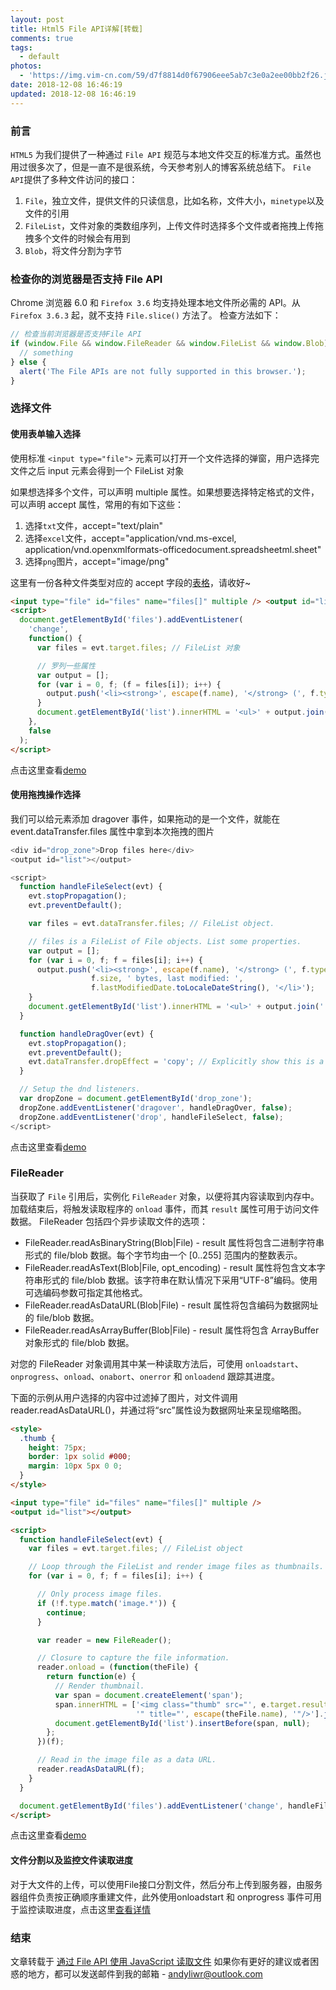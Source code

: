 ```yaml
---
layout: post
title: Html5 File API详解[转载]
comments: true
tags:
  - default
photos:
  - 'https://img.vim-cn.com/59/d7f8814d0f67906eee5ab7c3e0a2ee00bb2f26.jpg'
date: 2018-12-08 16:46:19
updated: 2018-12-08 16:46:19
---
```


### 前言

`HTML5` 为我们提供了一种通过 `File API` 规范与本地文件交互的标准方式。虽然也用过很多次了，但是一直不是很系统，今天参考别人的博客系统总结下。
`File API`提供了多种文件访问的接口：

1. `File`，独立文件，提供文件的只读信息，比如名称，文件大小，`minetype`以及文件的引用
2. `FileList`，文件对象的类数组序列，上传文件时选择多个文件或者拖拽上传拖拽多个文件的时候会有用到
3. `Blob`，将文件分割为字节

### 检查你的浏览器是否支持 File API

Chrome 浏览器 6.0 和 `Firefox 3.6` 均支持处理本地文件所必需的 API。从 `Firefox 3.6.3` 起，就不支持 `File.slice()` 方法了。
检查方法如下：

```js
// 检查当前浏览器是否支持File API
if (window.File && window.FileReader && window.FileList && window.Blob) {
  // something
} else {
  alert('The File APIs are not fully supported in this browser.');
}
```

### 选择文件

#### 使用表单输入选择

使用标准 `<input type="file">` 元素可以打开一个文件选择的弹窗，用户选择完文件之后 input 元素会得到一个 FileList 对象

如果想选择多个文件，可以声明 multiple 属性。如果想要选择特定格式的文件，可以声明 accept 属性，常用的有如下这些：

1. 选择`txt`文件，accept="text/plain"
2. 选择`excel`文件，accept="application/vnd.ms-excel, application/vnd.openxmlformats-officedocument.spreadsheetml.sheet"
3. 选择`png`图片，accept="image/png"

这里有一份各种文件类型对应的 accept 字段的[表格](https://fs.andylistudio.com/1544260274522.txt)，请收好~

```html index.html
<input type="file" id="files" name="files[]" multiple /> <output id="list"></output>
<script>
  document.getElementById('files').addEventListener(
    'change',
    function() {
      var files = evt.target.files; // FileList 对象

      // 罗列一些属性
      var output = [];
      for (var i = 0, f; (f = files[i]); i++) {
        output.push('<li><strong>', escape(f.name), '</strong> (', f.type || 'n/a', ') - ', f.size, ' bytes, last modified: ', f.lastModifiedDate.toLocaleDateString(), '</li>');
      }
      document.getElementById('list').innerHTML = '<ul>' + output.join('') + '</ul>';
    },
    false
  );
</script>
```

点击这里查看[demo](https://codepen.io/Andyliwr/pen/LMPMEQ)

#### 使用拖拽操作选择

我们可以给元素添加 dragover 事件，如果拖动的是一个文件，就能在 event.dataTransfer.files 属性中拿到本次拖拽的图片

```js index.html
<div id="drop_zone">Drop files here</div>
<output id="list"></output>

<script>
  function handleFileSelect(evt) {
    evt.stopPropagation();
    evt.preventDefault();

    var files = evt.dataTransfer.files; // FileList object.

    // files is a FileList of File objects. List some properties.
    var output = [];
    for (var i = 0, f; f = files[i]; i++) {
      output.push('<li><strong>', escape(f.name), '</strong> (', f.type || 'n/a', ') - ',
                  f.size, ' bytes, last modified: ',
                  f.lastModifiedDate.toLocaleDateString(), '</li>');
    }
    document.getElementById('list').innerHTML = '<ul>' + output.join('') + '</ul>';
  }

  function handleDragOver(evt) {
    evt.stopPropagation();
    evt.preventDefault();
    evt.dataTransfer.dropEffect = 'copy'; // Explicitly show this is a copy.
  }

  // Setup the dnd listeners.
  var dropZone = document.getElementById('drop_zone');
  dropZone.addEventListener('dragover', handleDragOver, false);
  dropZone.addEventListener('drop', handleFileSelect, false);
</script>
```

点击这里查看[demo](https://codepen.io/Andyliwr/pen/KbPbVV)

### FileReader
当获取了 `File` 引用后，实例化 `FileReader` 对象，以便将其内容读取到内存中。加载结束后，将触发读取程序的 `onload` 事件，而其 `result` 属性可用于访问文件数据。
FileReader 包括四个异步读取文件的选项：
+ FileReader.readAsBinaryString(Blob|File) - result 属性将包含二进制字符串形式的 file/blob 数据。每个字节均由一个 [0..255] 范围内的整数表示。
+ FileReader.readAsText(Blob|File, opt_encoding) - result 属性将包含文本字符串形式的 file/blob 数据。该字符串在默认情况下采用“UTF-8”编码。使用可选编码参数可指定其他格式。
+ FileReader.readAsDataURL(Blob|File) - result 属性将包含编码为数据网址的 file/blob 数据。
+ FileReader.readAsArrayBuffer(Blob|File) - result 属性将包含 ArrayBuffer 对象形式的 file/blob 数据。
  
对您的 FileReader 对象调用其中某一种读取方法后，可使用 `onloadstart`、`onprogress`、`onload`、`onabort`、`onerror` 和 `onloadend` 跟踪其进度。

下面的示例从用户选择的内容中过滤掉了图片，对文件调用 reader.readAsDataURL()，并通过将“src”属性设为数据网址来呈现缩略图。

```html index.html
<style>
  .thumb {
    height: 75px;
    border: 1px solid #000;
    margin: 10px 5px 0 0;
  }
</style>

<input type="file" id="files" name="files[]" multiple />
<output id="list"></output>

<script>
  function handleFileSelect(evt) {
    var files = evt.target.files; // FileList object

    // Loop through the FileList and render image files as thumbnails.
    for (var i = 0, f; f = files[i]; i++) {

      // Only process image files.
      if (!f.type.match('image.*')) {
        continue;
      }

      var reader = new FileReader();

      // Closure to capture the file information.
      reader.onload = (function(theFile) {
        return function(e) {
          // Render thumbnail.
          var span = document.createElement('span');
          span.innerHTML = ['<img class="thumb" src="', e.target.result,
                            '" title="', escape(theFile.name), '"/>'].join('');
          document.getElementById('list').insertBefore(span, null);
        };
      })(f);

      // Read in the image file as a data URL.
      reader.readAsDataURL(f);
    }
  }

  document.getElementById('files').addEventListener('change', handleFileSelect, false);
</script>
```
点击这里查看[demo](https://codepen.io/Andyliwr/pen/dwojPx)

#### 文件分割以及监控文件读取进度
对于大文件的上传，可以使用File接口分割文件，然后分布上传到服务器，由服务器组件负责按正确顺序重建文件，此外使用onloadstart 和 onprogress 事件可用于监控读取进度，点击这里[查看详情](https://www.html5rocks.com/zh/tutorials/file/dndfiles/)

### 结束
文章转载于 [通过 File API 使用 JavaScript 读取文件](https://www.html5rocks.com/zh/tutorials/file/dndfiles/)
如果你有更好的建议或者困惑的地方，都可以发送邮件到我的邮箱 - [andyliwr@outlook.com](andyliwr@outlook.com)
